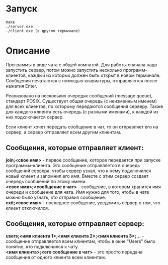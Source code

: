 # Запуск
```
make 
./server.exe
./client.exe (в другом терминале)
```

# Описание
Программы в виде чата с общей комнатой. Для работы сначала надо запустить сервер, потом можно запустить несколько программ-клиентов, каждый из которых должен быть открыт в новом терминале. Сообщения печатаются с помощью клавиатуры, отправляются после нажатия Enter.

Реализовано на нескольких очередях сообщений (message queue), стандарт POSIX. Существует общая очередь (с неизменным именем) для всех клиентов, по которому передаются сообщения серверу. Также для каждого клиента есть очередь (с разными именами), к каждой из них подключается сервер. 
  
Если клиент хочет передать сообщение в чат, то он отправляет его на сервер, а сервер отправляет всем другим клиентам.  
 
## Сообщения, которые отправляет клиент:
**join;<свое имя>** - первое сообщение, которое передается при запуске программы-клиента. Это сообщение отправляется в очередь сообщений сервера, чтобы сервер узнал, что к нему подключился новый клиент и запомнил его имя. Вместе с этим сервер создает очередь сообщений по этому имени.  
**<свое имя>;<сообщение в чат>** - сообщение, в котором хранится имя очереди и сообщение для чата. Имя нужно для того, чтобы в чате можно было узнать, кто отправил сообщение.  
**exit;<свое имя>** - последнее сообщение, уведомить сервер о том, что клиент отключился.
 
## Сообщения, которые отправляет сервер:
**users;<имя клиента 1>;<имя клиента 2>;<имя клиента 3>;...** - сообщение отправляется всем клиентам, чтобы в окне "Users" было понятно, кто подключился к чату.   
**<имя клиента>;<его сообщение в чат>** - это просто передача сообщения от одного клиента всем клиентам. 

